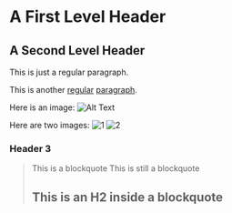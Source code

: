 # A First Level Header

## A Second Level Header

This is just a regular paragraph.

This is another [regular](http://google.com) [paragraph](http://google.com).

Here is an image: ![Alt Text](http://pathtoimage.com)

Here are two images: ![1](http://imageone.com) ![2](http://imagetwo.com)

### Header 3

> This is a blockquote
> This is still a blockquote
> ## This is an H2 inside a blockquote
